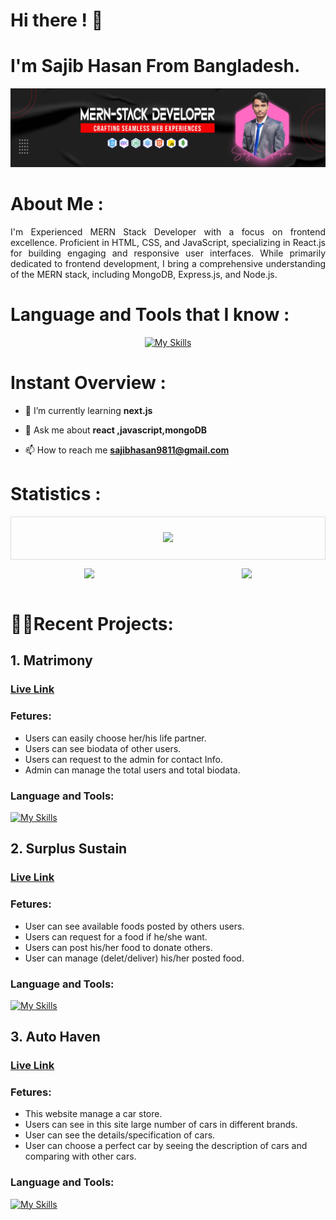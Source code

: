 # Hi there ! 👋
# I'm Sajib Hasan From Bangladesh.
[![An old rock in the desert](/images/Banner1.jpg "Shiprock, New Mexico by Beau Rogers")](/images/Banner1.jpg)

# About Me :
<p align="justify">I'm Experienced MERN Stack Developer with a focus on frontend excellence. Proficient in HTML, CSS, and JavaScript, specializing in React.js for building engaging and responsive user interfaces. While primarily dedicated to frontend development, I bring a comprehensive understanding of the MERN stack, including MongoDB, Express.js, and Node.js. </p>

# Language and Tools that I know :
<div align="center">

[![My Skills](https://skillicons.dev/icons?i=html,css,tailwind,bootstrap,javascript,react,mongodb,nodejs,expressjs,firebase,github,git,c,cpp,java,mysql,figma,&perline=6)](https://skillicons.dev)

</div>

# Instant Overview :
<div>

<!-- - 🔭 I’m currently working on [work on](sdfgdg) -->

- 🌱 I’m currently learning **next.js**

- 💬 Ask me about **react ,javascript,mongoDB**

- 📫 How to reach me **sajibhasan9811@gmail.com**

</div>

# Statistics :
<div align="center" style="border: 1px solid #ddd; padding: 10px;">

![](http://github-profile-summary-cards.vercel.app/api/cards/profile-details?username=Sajib37&theme=bear)

</div>

<div align="center" style="display: flex; flex-direction: row; justify-content: space-around;">

<div>

![](http://github-profile-summary-cards.vercel.app/api/cards/stats?username=Sajib37&theme=bear)

</div>

<div>

![](http://github-profile-summary-cards.vercel.app/api/cards/most-commit-language?username=Sajib37&theme=bear)
</div>

</div>


# 👨‍💻Recent Projects:

## 1. Matrimony
### <a href="https://matrimony-7ae39.web.app/">Live Link </a>
 
### Fetures:
- Users can easily choose her/his life partner.
- Users can see biodata of other users.
- Users can request to the admin for contact Info.
- Admin can manage the total users and total biodata.

### Language and Tools:
[![My Skills](https://skillicons.dev/icons?i=html,tailwind,react,nodejs,expressjs,firebase,mongodb&perline=7)](https://skillicons.dev)


## 2. Surplus Sustain
### <a href="https://surplus-sustain.web.app/">Live Link </a>
 
### Fetures:
- User can see available foods posted by others users.
- Users can request for a food if he/she want.
- Users can post his/her food to donate others.
- User can manage (delet/deliver) his/her posted food.

### Language and Tools:
[![My Skills](https://skillicons.dev/icons?i=html,tailwind,react,nodejs,expressjs,firebase,mongodb&perline=7)](https://skillicons.dev)


## 3. Auto Haven
### <a href="https://auto-haven.web.app/">Live Link </a>
 
### Fetures:
- This website manage a car store.
- Users can see in this site large number of cars in different brands.
- User can see the details/specification of cars.
- User can choose a perfect car by seeing the description of cars and comparing with other cars.

### Language and Tools:
[![My Skills](https://skillicons.dev/icons?i=html,tailwind,react,nodejs,expressjs,firebase,mongodb&perline=7)](https://skillicons.dev)






